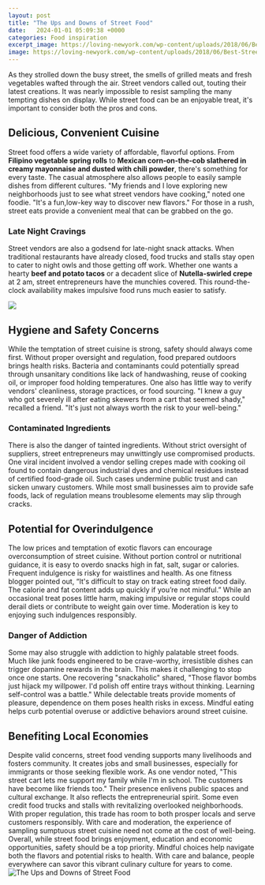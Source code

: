 ```yaml
---
layout: post
title: "The Ups and Downs of Street Food"
date:   2024-01-01 05:09:38 +0000
categories: Food inspiration
excerpt_image: https://loving-newyork.com/wp-content/uploads/2018/06/Best-Street-Food-In-NYC-180530103914004.jpg
image: https://loving-newyork.com/wp-content/uploads/2018/06/Best-Street-Food-In-NYC-180530103914004.jpg
---
```


As they strolled down the busy street, the smells of grilled meats and fresh vegetables wafted through the air. Street vendors called out, touting their latest creations. It was nearly impossible to resist sampling the many tempting dishes on display. While street food can be an enjoyable treat, it's important to consider both the pros and cons.
## **Delicious, Convenient Cuisine**
Street food offers a wide variety of affordable, flavorful options. From **Filipino vegetable spring rolls** to **Mexican corn-on-the-cob slathered in creamy mayonnaise and dusted with chili powder**, there's something for every taste. The casual atmosphere also allows people to easily sample dishes from different cultures. "My friends and I love exploring new neighborhoods just to see what street vendors have cooking," noted one foodie. "It's a fun,low-key way to discover new flavors." For those in a rush, street eats provide a convenient meal that can be grabbed on the go.
### Late Night Cravings
Street vendors are also a godsend for late-night snack attacks. When traditional restaurants have already closed, food trucks and stalls stay open to cater to night owls and those getting off work. Whether one wants a hearty **beef and potato tacos** or a decadent slice of **Nutella-swirled crepe** at 2 am, street entrepreneurs have the munchies covered. This round-the-clock availability makes impulsive food runs much easier to satisfy.

![](https://static.thehoneycombers.com/wp-content/uploads/sites/6/2020/11/street-food-hong-kong-MAIN-IMAGE.jpeg)
## **Hygiene and Safety Concerns** 
While the temptation of street cuisine is strong, safety should always come first. Without proper oversight and regulation, food prepared outdoors brings health risks. Bacteria and contaminants could potentially spread through unsanitary conditions like lack of handwashing, reuse of cooking oil, or improper food holding temperatures. One also has little way to verify vendors' cleanliness, storage practices, or food sourcing. "I knew a guy who got severely ill after eating skewers from a cart that seemed shady," recalled a friend. "It's just not always worth the risk to your well-being."
### Contaminated Ingredients 
There is also the danger of tainted ingredients. Without strict oversight of suppliers, street entrepreneurs may unwittingly use compromised products. One viral incident involved a vendor selling crepes made with cooking oil found to contain dangerous industrial dyes and chemical residues instead of certified food-grade oil. Such cases undermine public trust and can sicken unwary customers. While most small businesses aim to provide safe foods, lack of regulation means troublesome elements may slip through cracks.
## **Potential for Overindulgence**
The low prices and temptation of exotic flavors can encourage overconsumption of street cuisine. Without portion control or nutritional guidance, it is easy to overdo snacks high in fat, salt, sugar or calories. Frequent indulgence is risky for waistlines and health. As one fitness blogger pointed out, “It's difficult to stay on track eating street food daily. The calorie and fat content adds up quickly if you’re not mindful.” While an occasional treat poses little harm, making impulsive or regular stops could derail diets or contribute to weight gain over time. Moderation is key to enjoying such indulgences responsibly.
### Danger of Addiction 
Some may also struggle with addiction to highly palatable street foods. Much like junk foods engineered to be crave-worthy, irresistible dishes can trigger dopamine rewards in the brain. This makes it challenging to stop once one starts. One recovering "snackaholic" shared, "Those flavor bombs just hijack my willpower. I'd polish off entire trays without thinking. Learning self-control was a battle." While delectable treats provide moments of pleasure, dependence on them poses health risks in excess. Mindful eating helps curb potential overuse or addictive behaviors around street cuisine.
## **Benefiting Local Economies**
Despite valid concerns, street food vending supports many livelihoods and fosters community. It creates jobs and small businesses, especially for immigrants or those seeking flexible work. As one vendor noted, "This street cart lets me support my family while I'm in school. The customers have become like friends too." Their presence enlivens public spaces and cultural exchange. It also reflects the entrepreneurial spirit. Some even credit food trucks and stalls with revitalizing overlooked neighborhoods. With proper regulation, this trade has room to both prosper locals and serve customers responsibly. With care and moderation, the experience of sampling sumptuous street cuisine need not come at the cost of well-being.
Overall, while street food brings enjoyment, education and economic opportunities, safety should be a top priority. Mindful choices help navigate both the flavors and potential risks to health. With care and balance, people everywhere can savor this vibrant culinary culture for years to come.
 ![The Ups and Downs of Street Food](https://loving-newyork.com/wp-content/uploads/2018/06/Best-Street-Food-In-NYC-180530103914004.jpg)